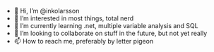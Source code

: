 - 👋 Hi, I’m @inkolarsson
- 👀 I’m interested in most things, total nerd
- 🌱 I’m currently learning .net, multiple variable analysis and SQL
- 💞️ I’m looking to collaborate on stuff in the future, but not yet really
- 📫 How to reach me, preferably by letter pigeon

<!---
inkolarsson/inkolarsson is a ✨ special ✨ repository because its `README.md` (this file) appears on your GitHub profile.
You can click the Preview link to take a look at your changes.
--->
